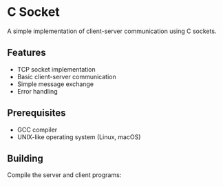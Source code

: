 # C Socket

A simple implementation of client-server communication using C sockets.

## Features

- TCP socket implementation
- Basic client-server communication
- Simple message exchange
- Error handling

## Prerequisites

- GCC compiler
- UNIX-like operating system (Linux, macOS)

## Building

Compile the server and client programs:
